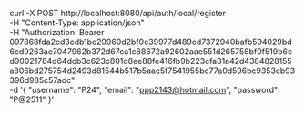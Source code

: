 curl -X POST http://localhost:8080/api/auth/local/register \
     -H "Content-Type: application/json" \
     -H "Authorization: Bearer 097868fda2cd3cdb1be29960d2bf0e39977d489ed7372940bafb594029bd6cd9263ae7047962b372d67ca1c88672a92602aae551d265758bf0f519b6cd90021784d64dcb3c623c801d8ee88fe416fb9b223cfa81a42d4384828155a806bd275754d2493d81544b517b5aac5f7541955bc77a0d596bc9353cb93396d985c57adc" \
     -d '{
          "username": "P24",
          "email": "ppp2143@hotmail.com",
          "password": "P@2511"
     }'